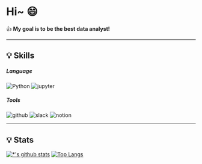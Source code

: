 # Hi~ :smile:
:+1: **My goal is to be the best data analyst!**

---

## :bulb: Skills
##### Language
![Python](https://img.shields.io/badge/-Python-3775AB?style=flat-square&logo=Python&logoColor=white)
![jupyter](https://img.shields.io/badge/-jupyter-F37626?style=flat-square&logo=jupyter&logoColor=white)

##### Tools
![github](https://img.shields.io/badge/-github-181717?style=flat-square&logo=github&logoColor=white)
![slack](https://img.shields.io/badge/-slack-4A154B?style=flat-square&logo=slack&logoColor=white)
![notion](https://img.shields.io/badge/-notion-000000?style=flat-square&logo=notion&logoColor=white)

---

## :bulb: Stats
[![*'s github stats](https://github-readme-stats.vercel.app/api?username=dkgo003)](https://github.com/dkgo003)
[![Top Langs](https://github-readme-stats.vercel.app/api/top-langs/?username=dkgo003&layout=compact)](https://github.com/dkgo003/github-readme-stats)
